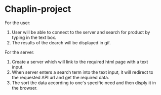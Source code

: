 # Chaplin-project

For the user:

1. User will be able to connect to the server and search for product by typing in the text box.
2. The results of the dearch will be displayed in gif. 

For the server:

1. Create a server which will link to the required html page with a text input.
2. When server enters a search term into the text input, it will redirect to the requested API 
   url and get the required data.
3. The sort the data according to one's specific need and then disply it in the browser.

